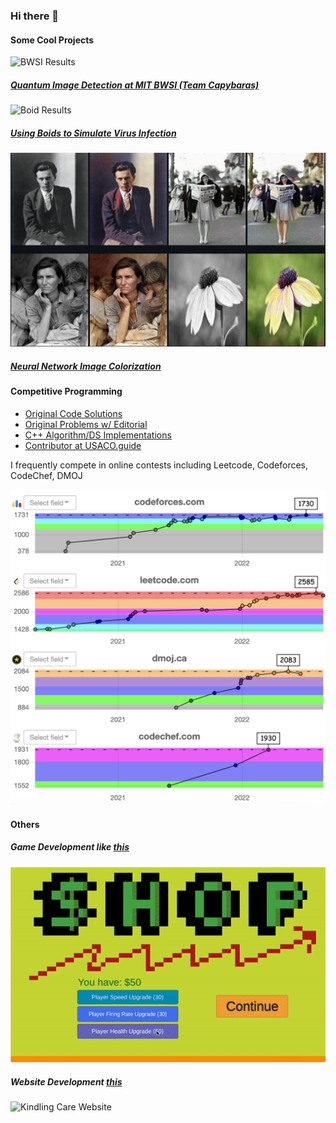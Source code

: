 ### Hi there 👋

#### Some Cool Projects

![BWSI Results](https://github.com/timothygao8710/Capybaras-Capstone-Project/blob/main/BWSIResults.gif)
##### [Quantum Image Detection at MIT BWSI (Team Capybaras)](https://github.com/timothygao8710/Capybaras-Capstone-Project/blob/main/Paper.pdf)

![Boid Results](https://github.com/timothygao8710/timothygao8710/blob/main/BoidsResults.gif)
##### [Using Boids to Simulate Virus Infection](https://github.com/timothygao8710/Using-Boids-to-Simulate-Virus-Infection/tree/main/Assets)

<img src="https://raw.githubusercontent.com/timothygao8710/timothygao8710/main/Screen%20Shot%202022-11-07%20at%2011.07.16%20PM.png" width="560">

##### [Neural Network Image Colorization](https://github.com/timothygao8710/photography-extra-credit)

#### Competitive Programming
- [Original Code Solutions](https://github.com/timothygao8710/Competitive-Programming)
- [Original Problems w/ Editorial](https://github.com/timothygao8710/Problem-Setting)
- [C++ Algorithm/DS Implementations](https://github.com/timothygao8710/Competitive-Programming/tree/main/Algorithm%26DS%20Implementations)
- [Contributor at USACO.guide](https://github.com/cpinitiative/usaco-guide)

I frequently compete in online contests including Leetcode, Codeforces, CodeChef, DMOJ

<img src="https://github.com/timothygao8710/timothygao8710/blob/main/Screen%20Shot%202022-11-07%20at%2011.40.05%20PM.png" width="560">

#### Others

##### Game Development like [this](https://council-of-watersheep.itch.io/coronacarnage)

![Game](https://github.com/timothygao8710/timothygao8710/blob/main/gameresult.gif)

##### Website Development [this](http://kindlingcare.org/)

![Kindling Care Website](https://github.com/timothygao8710/timothygao8710/blob/main/kindlingcareresult.gif)
